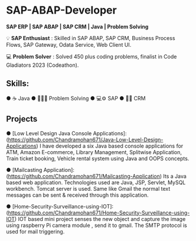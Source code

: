 # SAP-ABAP-Developer
**SAP ERP | SAP ABAP | SAP CRM | Java | Problem Solving**

 💡 **SAP Enthusiast** : Skilled in SAP ABAP, SAP CRM, Business Process Flows, SAP Gateway, Odata Service, Web Client UI.
 
 💻 **Problem Solver** : Solved 450 plus coding problems, finalist in Code Gladiators 2023 (Codeathon).
 
 [Let's Connect: LinkedIn]: (https://www.linkedin.com/in/chandramohan-s-b5b345200/)

## **Skills**:
● ☕ Java
● 👨🏽‍💻 Problem Solving
● 💻⚙️ SAP
● 🤝🏼 CRM

## Projects

● [Low Level Design Java Console Applications]:(https://github.com/Chandramohan671/Java-Low-Level-Design-Applications) I have developed a six Java based console applications for ATM, Amazon E-commerce, Library Management, Splitwise Application, Train ticket booking, Vehicle rental system using Java and OOPS concepts. 

● [Mailcasting Application]:(https://github.com/Chandramohan671/Mailcasting-Application) Its a Java based web application. Technologies used are Java, JSP, Servlet, MySQL workbench. Tomcat server is used. Same like Gmail the normal text messages can be sent & received through this application.

● [Home-Security-Surveillance-using-IOT]:(https://github.com/Chandramohan671/Home-Security-Surveillance-using-IOT) IOT based mini project senses the new object and capture the image using raspberry Pi camera module , send it to gmail. The SMTP protocol is used for mail triggering.


